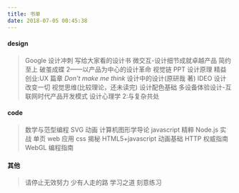 ```yaml
---
title: 书单
date: 2018-07-05 00:45:38
---
```


#### design

> Google 设计冲刺
> 写给大家看的设计书
> 微交互-设计细节成就卓越产品
> 简约至上
> 破茧成蝶 2——以产品为中心的设计革命
> 视觉链
> PPT 设计原理
> 精益创业:UX 篇章
> _Don't make me think_
> 设计中的设计(原研哉 著)
> IDEO 设计改变一切
> 视觉思维(比较理论，还未读完)
> 设计配色基础
> 多设备体验设计-互联网时代产品开发模式
> 设计心理学 2:与复杂共处

#### code

> 数学与范型编程
> SVG 动画
> 计算机图形学导论
> javascript 精粹
> Node.js 实战
> 单页 web 应用
> css 揭秘
> HTML5+javascript 动画基础
> HTTP 权威指南
> WebGL 编程指南

#### 其他

> 请停止无效努力
> 少有人走的路
> 学习之道
> 刻意练习
